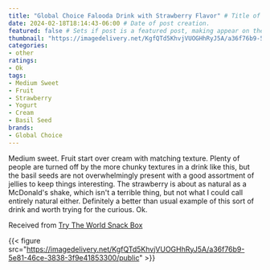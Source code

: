 ```yaml
---
title: "Global Choice Falooda Drink with Strawberry Flavor" # Title of the blog post.
date: 2024-02-18T18:14:43-06:00 # Date of post creation.
featured: false # Sets if post is a featured post, making appear on the home page side bar.
thumbnail: "https://imagedelivery.net/KgfQTd5KhvjVUOGHhRyJ5A/a36f76b9-5e81-46ce-3838-3f9e41853300/thumb"
categories:
- other
ratings:
- Ok
tags:
- Medium Sweet
- Fruit
- Strawberry
- Yogurt
- Cream
- Basil Seed
brands:
- Global Choice
---
```


Medium sweet. Fruit start over cream with matching texture. Plenty of people are turned off by the more chunky textures in a drink like this, but the basil seeds are not overwhelmingly present with a good assortment of jellies to keep things interesting. The strawberry is about as natural as a McDonald's shake, which isn't a terrible thing, but not what I could call entirely natural either. Definitely a better than usual example of this sort of drink and worth trying for the curious. Ok.

Received from [Try The World Snack Box](https://trytheworld.com)

{{< figure src="https://imagedelivery.net/KgfQTd5KhvjVUOGHhRyJ5A/a36f76b9-5e81-46ce-3838-3f9e41853300/public" >}}
